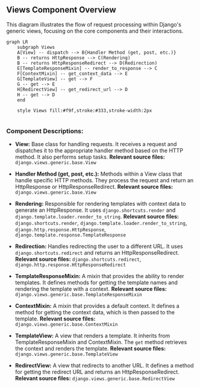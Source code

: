## Views Component Overview

This diagram illustrates the flow of request processing within Django's generic views, focusing on the core components and their interactions.

```mermaid
graph LR
    subgraph Views
    A[View] -- dispatch --> B{Handler Method (get, post, etc.)}
    B -- returns HttpResponse --> C(Rendering)
    B -- returns HttpResponseRedirect --> D(Redirection)
    E[TemplateResponseMixin] -- render_to_response --> C
    F[ContextMixin] -- get_context_data --> E
    G[TemplateView] -- get --> F
    G -- get --> E
    H[RedirectView] -- get_redirect_url --> D
    H -- get --> D
    end

    style Views fill:#f9f,stroke:#333,stroke-width:2px


```

### Component Descriptions:

*   **View:** Base class for handling requests. It receives a request and dispatches it to the appropriate handler method based on the HTTP method. It also performs setup tasks. **Relevant source files:** `django.views.generic.base.View`

*   **Handler Method (get, post, etc.):** Methods within a View class that handle specific HTTP methods. They process the request and return an HttpResponse or HttpResponseRedirect. **Relevant source files:** `django.views.generic.base.View`

*   **Rendering:** Responsible for rendering templates with context data to generate an HttpResponse. It uses `django.shortcuts.render` and `django.template.loader.render_to_string`. **Relevant source files:** `django.shortcuts.render`, `django.template.loader.render_to_string`, `django.http.response.HttpResponse`, `django.template.response.TemplateResponse`

*   **Redirection:** Handles redirecting the user to a different URL. It uses `django.shortcuts.redirect` and returns an HttpResponseRedirect. **Relevant source files:** `django.shortcuts.redirect`, `django.http.response.HttpResponseRedirect`

*   **TemplateResponseMixin:** A mixin that provides the ability to render templates. It defines methods for getting the template names and rendering the template with a context. **Relevant source files:** `django.views.generic.base.TemplateResponseMixin`

*   **ContextMixin:** A mixin that provides a default context. It defines a method for getting the context data, which is then passed to the template. **Relevant source files:** `django.views.generic.base.ContextMixin`

*   **TemplateView:** A view that renders a template. It inherits from TemplateResponseMixin and ContextMixin. The `get` method retrieves the context and renders the template. **Relevant source files:** `django.views.generic.base.TemplateView`

*   **RedirectView:** A view that redirects to another URL. It defines a method for getting the redirect URL and returns an HttpResponseRedirect. **Relevant source files:** `django.views.generic.base.RedirectView`